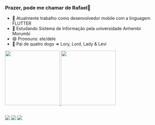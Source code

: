 ### Prazer, pode me chamar de Rafael👋

- 🔭 Atualmente trabalho como desenvolvedor mobile com a linguagem FLUTTER
- 📖 Estudando Sistema de Informação pela universidade Anhembi Morumbi
- 😄 Pronouns: ele/dele
- 🐶 Pai de quatro dogs => Lory, Lord, Lady & Levi

<div>
<a href="https://github.com/PauloRafaelSousaAlves">
<img height="180em" src="https://github-readme-stats.vercel.app/api?username=PauloRafaelSousaAlves&show_icons=true&theme=maroongold&include_all_commits=true&count_private=true"/>
<img height="180em" src="https://github-readme-stats.vercel.app/api/top-langs/?username=PauloRafaelSousaAlves&layout=compact&theme=maroongold"/>

 ##
 
<div> 
  <a href="https://instagram.com/_rafamazzoco" target="_blank"><img src="https://img.shields.io/badge/-Instagram-%23E4405F?style=for-the-badge&logo=instagram&logoColor=white" target="_blank"></a>
  <a href = "mailto:paulinho.14061907@gmail.com"><img src="https://img.shields.io/badge/-Gmail-%23333?style=for-the-badge&logo=gmail&logoColor=white" target="_blank"></a>
  <a href="https://www.linkedin.com/in/paulo-r-s-alves/" target="_blank"><img src="https://img.shields.io/badge/-LinkedIn-%230077B5?style=for-the-badge&logo=linkedin&logoColor=white" target="_blank"></a> 
  
</div>
